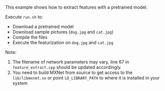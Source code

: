 <!---
  Licensed to the Apache Software Foundation (ASF) under one
  or more contributor license agreements.  See the NOTICE file
  distributed with this work for additional information
  regarding copyright ownership.  The ASF licenses this file
  to you under the Apache License, Version 2.0 (the
  "License"); you may not use this file except in compliance
  with the License.  You may obtain a copy of the License at

    http://www.apache.org/licenses/LICENSE-2.0

  Unless required by applicable law or agreed to in writing,
  software distributed under the License is distributed on an
  "AS IS" BASIS, WITHOUT WARRANTIES OR CONDITIONS OF ANY
  KIND, either express or implied.  See the License for the
  specific language governing permissions and limitations
  under the License.
-->

This example shows how to extract features with a pretrained model.

Execute `run.sh` to:
- Download a pretrained model
- Download sample pictures (`dog.jpg` and `cat.jpg`)
- Compile the files
- Execute the featurization on `dog.jpg` and `cat.jpg`


Note:
1. The filename of network parameters may vary, line 67 in `feature_extract.cpp` should be updated accordingly.
2. You need to build MXNet from source to get access to the `lib/libmxnet.so` or point `LD_LIBRARY_PATH` to where it is installed in your system
